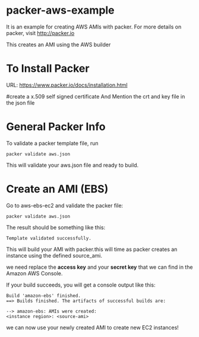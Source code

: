 # packer-aws-example
It is an  example for creating AWS AMIs with packer. 
For more details on packer, visit http://packer.io

This creates an AMI using the AWS builder 

# To Install Packer
URL: https://www.packer.io/docs/installation.html

#create a x.509 self signed certificate 
And Mention the crt and key file in the json  file

# General Packer Info
To validate a packer template file, run

	packer validate aws.json

This will validate your aws.json file and ready to build.

# Create an AMI (EBS)
Go to aws-ebs-ec2 and validate the packer file:

	packer validate aws.json

The result should be something like this:

	Template validated successfully.

This will build your AMI with packer.this will time as packer creates an instance using the defined source_ami.
  
we need replace the **access key** and your **secret key** that we can find in the Amazon AWS Console.

If your build succeeds, you will get a console output like this:

	Build 'amazon-ebs' finished.
	==> Builds finished. The artifacts of successful builds are:  

	--> amazon-ebs: AMIs were created:
	<instance region>: <source-ami>

we can now use your newly created AMI to create new EC2 instances!
